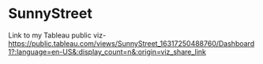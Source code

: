 # SunnyStreet

Link to my Tableau public viz-https://public.tableau.com/views/SunnyStreet_16317250488760/Dashboard1?:language=en-US&:display_count=n&:origin=viz_share_link
